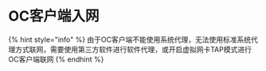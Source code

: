 # OC客户端入网

{% hint style="info" %}
由于OC客户端不能使用系统代理，无法使用标准系统代理方式联网，需要使用第三方软件进行软件代理，或开启虚拟网卡TAP模式进行OC客户端联网
{% endhint %}

